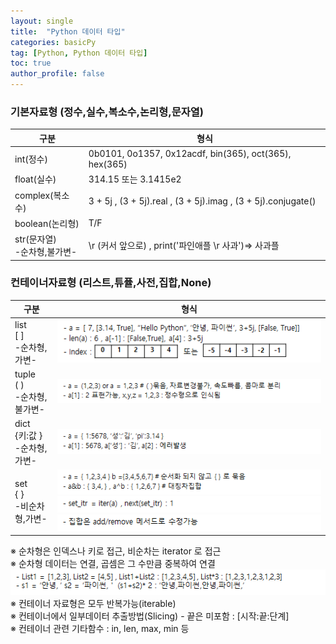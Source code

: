 ```yaml
---
layout: single
title:  "Python 데이터 타입"
categories: basicPy
tag: [Python, Python 데이터 타입]
toc: true
author_profile: false
---
```



  
### 기본자료형 (정수,실수,복소수,논리형,문자열)

|구분|형식|
|-|-|
|int(정수)|0b0101, 0o1357, 0x12acdf, bin(365), oct(365), hex(365)|
|float(실수)|314.15 또는 3.1415e2|
|complex(복소수)|3 + 5j , (3 + 5j).real , (3 + 5j).imag , (3 + 5j).conjugate()|
|boolean(논리형)|T/F|
|str(문자열)<br>-순차형,불가변-| \r (커서 앞으로) , print('파인애플 \r 사과')=> 사과플|

### 컨테이너자료형 (리스트,튜퓰,사전,집합,None)

|구분|형식|
|-|-|
|list<br> [ ]<br>-순차형,가변- |<img src="../../images/2022-03-13-basicPy-1/pic-1.png">|
|tuple<br> ( )<br>-순차형,불가변-|<img src="../../images/2022-03-13-basicPy-1/pic-2.png">|
|dict<br> {키:값 }<br>-순차형,가변-|<img src="../../images/2022-03-13-basicPy-1/pic-3.png">|
|set<br> { }<br>-비순차형,가변-|<img src="../../images/2022-03-13-basicPy-1/pic-4.png"><img src="../../images/2022-03-13-basicPy-1/pic-5.png"><img src="../../images/2022-03-13-basicPy-1/pic-6.png">|

※ 순차형은 인덱스나 키로 접근, 비순차는 iterator 로 접근<br>
※ 순차형 데이터는 연결, 곱셈은 그 수만큼 중복하여 연결<br>
<img src="../../images/2022-03-13-basicPy-1/pic-7.png">
※ 컨테이너 자료형은 모두 반복가능(iterable)<br>
※ 컨테이너에서 일부데이터 추출방법(Slicing) - 끝은 미포함 : [시작:끝:단계]<br>
※ 컨테이너 관련 기타함수 : in, len, max, min  등<br>

